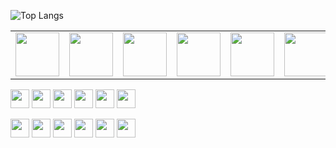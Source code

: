 ![Top Langs](https://github-readme-stats.vercel.app/api/top-langs/?username=AlexBraguta&show_icons=true&theme=tokyonight) 

<!-- ![Alex's stats](https://github-readme-stats.vercel.app/api?username=AlexBraguta&show_icons=true&theme=tokyonight) -->

<!-- <p align="center"><img src="https://github.com/AlexBraguta/AlexBraguta/blob/main/languages.png"></p> -->

<table>
  <tr align="center">
    <td><a href="https://archlinux.org" target="_blank"><img src="https://cdn.jsdelivr.net/gh/devicons/devicon@latest/icons/archlinux/archlinux-original.svg" width="70"/></a></td>
    <td><a href="https://www.linux.org/" target="_blank"><img src="https://cdn.jsdelivr.net/gh/devicons/devicon@latest/icons/linux/linux-original.svg" width="70"/></a></td>
    <td><a href="https://www.gnu.org/software/bash/" target="_blank"><img src="https://cdn.jsdelivr.net/gh/devicons/devicon@latest/icons/bash/bash-original.svg" width="70"/></a></td>
    <td><a href="https://python.org" target="_blank"><img src="https://cdn.jsdelivr.net/gh/devicons/devicon@latest/icons/python/python-original.svg" width="70"/></a></td>
    <td><a href="https://www.docker.com" target="_blank"><img src="https://cdn.jsdelivr.net/gh/devicons/devicon@latest/icons/docker/docker-plain.svg" width="70"/></a></td>
    <td><a href="https://streamlit.io" target="_blank"><img src="https://cdn.jsdelivr.net/gh/devicons/devicon@latest/icons/streamlit/streamlit-original.svg" width="70"/></a></td>
    <td><a href="https://pandas.pydata.org" target="_blank"><img src="https://cdn.jsdelivr.net/gh/devicons/devicon@latest/icons/pandas/pandas-original.svg" width="70"/></a></td>
    <td><a href="https://scikit-learn.org" target="_blank"><img src="https://cdn.jsdelivr.net/gh/devicons/devicon@latest/icons/scikitlearn/scikitlearn-original.svg" width="70"/></a></td>
  </tr>
</table>

<a href="https://archlinux.org/" target="_blank"><img src="https://img.shields.io/badge/Arch%20Linux-1793D1.svg?style=for-the-badge&logo=Arch-Linux&logoColor=white" height="30"></a> <a href="https://hypr.land/" target="_blank"><img src="https://img.shields.io/badge/Hyprland-58E1FF.svg?style=for-the-badge&logo=Hyprland&logoColor=black" height="30"></a> <a href="https://python.org" target="_blank"><img src="https://img.shields.io/badge/Python-3776AB.svg?style=for-the-badge&logo=Python&logoColor=white" height="30"></a> <a href="https://www.linux.org/" target="_blank"><img src="https://img.shields.io/badge/Linux-FCC624.svg?style=for-the-badge&logo=Linux&logoColor=black" height="30"></a> <a href="https://obsidian.md/" target="_blank"><img src="https://img.shields.io/badge/Obsidian-7C3AED.svg?style=for-the-badge&logo=Obsidian&logoColor=white" height="30"></a> <a href="https://www.jetbrains.com/" target="_blank"><img src="https://img.shields.io/badge/JetBrains-000000.svg?style=for-the-badge&logo=JetBrains&logoColor=white" height="30"></a>

<a href="https://www.playstation.com/en-us/" target="_blank"><img src="https://img.shields.io/badge/PlayStation-0070D1.svg?style=for-the-badge&logo=PlayStation&logoColor=white" height="30"></a> <a href="https://store.steampowered.com/" target="_blank"><img src="https://img.shields.io/badge/Steam-000000.svg?style=for-the-badge&logo=Steam&logoColor=white" height="30"></a> <a href="https://www.stremio.com/" target="_blank"><img src="https://img.shields.io/badge/Stremio-685CEE.svg?style=for-the-badge&logo=Stremio&logoColor=white" height="30"></a> <a href="https://www.goodreads.com/" target="_blank"><img src="https://img.shields.io/badge/Goodreads-372213.svg?style=for-the-badge&logo=Goodreads&logoColor=white" height="30"></a> <a href="https://bsky.app/" target="_blank"><img src="https://img.shields.io/badge/Bluesky-0285FF.svg?style=for-the-badge&logo=Bluesky&logoColor=white" height="30"></a> <a href="https://www.todoist.com/" target="_blank"><img src="https://img.shields.io/badge/Todoist-E44332.svg?style=for-the-badge&logo=Todoist&logoColor=white" height="30"></a>
